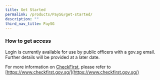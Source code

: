 ```yaml
---
title: Get Started
permalink: /products/PaySG/get-started/
description: ""
third_nav_title: PaySG
---
```

### **How to get access**
Login is currently available for use by public officers with a gov.sg email. Further details will be provided at a later date. 

For more information on [CheckFirst](https://www.checkfirst.gov.sg/), please refer to [https://www.checkfirst.gov.sg/](https://www.checkfirst.gov.sg/)


